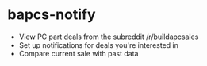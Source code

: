 # bapcs-notify

* View PC part deals from the subreddit /r/buildapcsales
* Set up notifications for deals you're interested in
* Compare current sale with past data